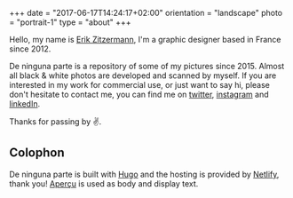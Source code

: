 +++
date = "2017-06-17T14:24:17+02:00"
orientation = "landscape"
photo = "portrait-1"
type = "about"
+++

Hello, my name is [Erik Zitzermann](https://erikzitzermann.com/), I'm a graphic designer based in France since 2012.

De ninguna parte is a repository of some of my pictures since 2015. Almost all black & white photos are developed and scanned by myself. If you are interested in my work for commercial use, or just want to say hi, please don't hesitate to contact me, you can find me on [twitter](https://twitter.com/erikzitzermann), [instagram](https://www.instagram.com/peleco/) and [linkedIn](https://www.linkedin.com/in/ezitzermann/).

Thanks for passing by :v:.


Colophon
--

De ninguna parte is built with [Hugo](https://gohugo.io/) and the hosting is provided by [Netlify](https://www.netlify.com/), thank you!
[Aperçu](https://www.colophon-foundry.org/typefaces/apercu/) is used as body and display text.
